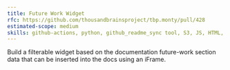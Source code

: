 ```yaml
---
title: Future Work Widget
rfc: https://github.com/thousandbrainsproject/tbp.monty/pull/428
estimated-scope: medium
skills: github-actions, python, github_readme_sync tool, S3, JS, HTML, CSS
---
```


Build a filterable widget based on the documentation future-work section data that can be inserted into the docs using an iFrame.